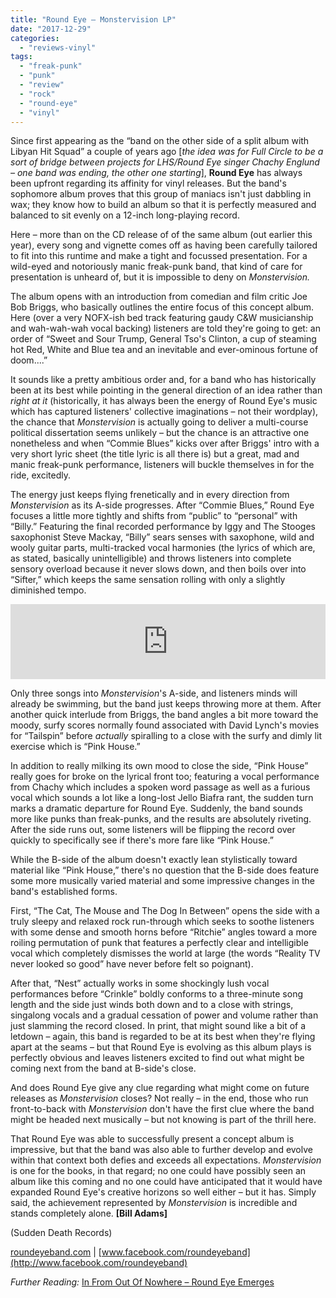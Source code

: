 ```yaml
---
title: "Round Eye – Monstervision LP"
date: "2017-12-29"
categories: 
  - "reviews-vinyl"
tags: 
  - "freak-punk"
  - "punk"
  - "review"
  - "rock"
  - "round-eye"
  - "vinyl"
---
```


Since first appearing as the “band on the other side of a split album with Libyan Hit Squad” a couple of years ago \[_the idea was for Full Circle to be a sort of bridge between projects for LHS/Round Eye singer Chachy Englund – one band was ending, the other one starting_\], **Round Eye** has always been upfront regarding its affinity for vinyl releases. But the band's sophomore album proves that this group of maniacs isn't just dabbling in wax; they know how to build an album so that it is perfectly measured and balanced to sit evenly on a 12-inch long-playing record.

Here – more than on the CD release of of the same album (out earlier this year), every song and vignette comes off as having been carefully tailored to fit into this runtime and make a tight and focussed presentation. For a wild-eyed and notoriously manic freak-punk band, that kind of care for presentation is unheard of, but it is impossible to deny on _Monstervision._

The album opens with an introduction from comedian and film critic Joe Bob Briggs, who basically outlines the entire focus of this concept album. Here (over a very NOFX-ish bed track featuring gaudy C&W musicianship and wah-wah-wah vocal backing) listeners are told they're going to get: an order of “Sweet and Sour Trump, General Tso's Clinton, a cup of steaming hot Red, White and Blue tea and an inevitable and ever-ominous fortune of doom....”

It sounds like a pretty ambitious order and, for a band who has historically been at its best while pointing in the general direction of an idea rather than _right at it_ (historically, it has always been the energy of Round Eye's music which has captured listeners' collective imaginations – not their wordplay), the chance that _Monstervision_ is actually going to deliver a multi-course political dissertation seems unlikely – but the chance is an attractive one nonetheless and when “Commie Blues” kicks over after Briggs' intro with a very short lyric sheet (the title lyric is all there is) but a great, mad and manic freak-punk performance, listeners will buckle themselves in for the ride, excitedly.

The energy just keeps flying frenetically and in every direction from _Monstervision_ as its A-side progresses. After “Commie Blues,” Round Eye focuses a little more tightly and shifts from “public” to “personal” with “Billy.” Featuring the final recorded performance by Iggy and The Stooges saxophonist Steve Mackay, “Billy” sears senses with saxophone, wild and wooly guitar parts, multi-tracked vocal harmonies (the lyrics of which are, as stated, basically unintelligible) and throws listeners into complete sensory overload because it never slows down, and then boils over into “Sifter,” which keeps the same sensation rolling with only a slightly diminished tempo.

<iframe style="border: 0; width: 100%; height: 120px;" src="https://bandcamp.com/EmbeddedPlayer/album=1813315633/size=large/bgcol=ffffff/linkcol=0687f5/tracklist=false/artwork=small/transparent=true/" width="300" height="150" seamless=""><a href="http://roundeyeband.bandcamp.com/album/monster-vision">Monster Vision by Round Eye</a></iframe>

Only three songs into _Monstervision_'s A-side, and listeners minds will already be swimming, but the band just keeps throwing more at them. After another quick interlude from Briggs, the band angles a bit more toward the moody, surfy scores normally found associated with David Lynch's movies for “Tailspin” before _actually_ spiralling to a close with the surfy and dimly lit exercise which is “Pink House.”

In addition to really milking its own mood to close the side, “Pink House” really goes for broke on the lyrical front too; featuring a vocal performance from Chachy which includes a spoken word passage as well as a furious vocal which sounds a lot like a long-lost Jello Biafra rant, the sudden turn marks a dramatic departure for Round Eye. Suddenly, the band sounds more like punks than freak-punks, and the results are absolutely riveting. After the side runs out, some listeners will be flipping the record over quickly to specifically see if there's more fare like “Pink House.”

While the B-side of the album doesn't exactly lean stylistically toward material like “Pink House,” there's no question that the B-side does feature some more musically varied material and some impressive changes in the band's established forms.

First, “The Cat, The Mouse and The Dog In Between” opens the side with a truly sleepy and relaxed rock run-through which seeks to soothe listeners with some dense and smooth horns before “Ritchie” angles toward a more roiling permutation of punk that features a perfectly clear and intelligible vocal which completely dismisses the world at large (the words “Reality TV never looked so good” have never before felt so poignant).

After that, “Nest” actually works in some shockingly lush vocal performances before “Crinkle” boldly conforms to a three-minute song length and the side just winds both down and to a close with strings, singalong vocals and a gradual cessation of power and volume rather than just slamming the record closed. In print, that might sound like a bit of a letdown – again, this band is regarded to be at its best when they're flying apart at the seams – but that Round Eye is evolving as this album plays is perfectly obvious and leaves listeners excited to find out what might be coming next from the band at B-side's close.

And does Round Eye give any clue regarding what might come on future releases as _Monstervision_ closes? Not really – in the end, those who run front-to-back with _Monstervision_ don't have the first clue where the band might be headed next musically – but not knowing is part of the thrill here.

That Round Eye was able to successfully present a concept album is impressive, but that the band was also able to further develop and evolve within that context both defies and exceeds all expectations. _Monstervision_ is one for the books, in that regard; no one could have possibly seen an album like this coming and no one could have anticipated that it would have expanded Round Eye's creative horizons so well either – but it has. Simply said, the achievement represented by _Monstervision_ is incredible and stands completely alone. **\[Bill Adams\]**

(Sudden Death Records)

[roundeyeband.com](http://roundeyeband.com/) | [www.facebook.com/roundeyeband](http://www.facebook.com/roundeyeband)

_Further Reading:_ [In From Out Of Nowhere – Round Eye Emerges](http://www.groundcontrolmag.com/vinyl-vlog-083/)
